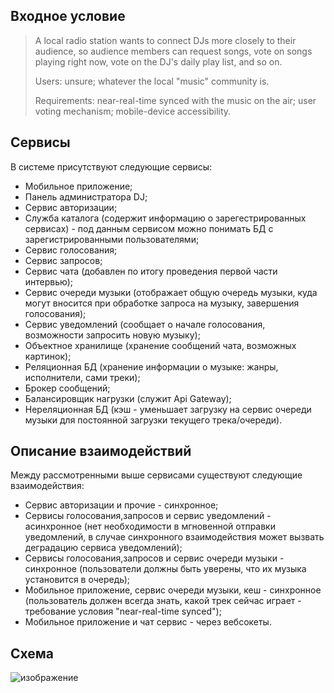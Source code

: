 ## Входное условие
> A local radio station wants to connect DJs more closely to their audience, so audience members can request songs, vote on songs playing right now, vote on the DJ's daily play list, and so on.
>
> Users: unsure; whatever the local "music" community is.
>
> Requirements: near-real-time synced with the music on the air; user voting mechanism; mobile-device accessibility.

## Сервисы
В системе присутствуют следующие сервисы:
- Мобильное приложение;
- Панель администратора DJ;
- Сервис авторизации;
- Служба каталога (содержит информацию о зарегестрированных сервисах) - под данным сервисом можно понимать БД с зарегистрированными пользователями;
- Сервис голосования;
- Сервис запросов;
- Сервис чата (добавлен по итогу проведения первой части интервью);
- Сервис очереди музыки (отображает общую очередь музыки, куда могут вносится при обработке запроса на музыку, завершения голосования);
- Сервис уведомлений (сообщает о начале голосования, возможности запросить новую музыку);
- Объектное хранилище (хранение сообщений чата, возможных картинок);
- Реляционная БД (хранение информации о музыке: жанры, исполнители, сами треки);
- Брокер сообщений;
- Балансировщик нагрузки (служит Api Gateway);
- Нереляционная БД (кэш - уменьшает загрузку на сервис очереди музыки для постоянной загрузки текущего трека/очереди).

## Описание взаимодействий
Между рассмотренными выше сервисами существуют следующие взаимодействия:
- Сервис авторизации и прочие - синхронное;
- Сервисы голосования,запросов и сервис уведомлений - асинхронное (нет необходимости в мгновенной отправки уведомлений, в случае синхронного взаимодействия может вызвать деградацию сервиса уведомлений);
- Сервисы голосования,запросов и сервис очереди музыки - синхронное (пользователи должны быть уверены, что их музыка установится в очередь);
- Мобильное приложение, сервис очереди музыки, кеш - синхронное (пользователь должен всегда знать, какой трек сейчас играет - требование условия "near-real-time synced");
- Мобильное приложение и чат сервис - через вебсокеты.

## Схема
![изображение](https://github.com/user-attachments/assets/16f2a9f1-a8c5-49aa-a29d-994d7cf32a51)
